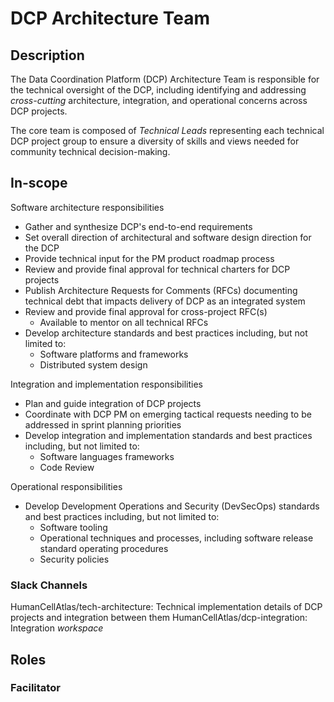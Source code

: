 # DCP Architecture Team

## Description

The Data Coordination Platform (DCP) Architecture Team is responsible for the technical oversight of the DCP, including
identifying and addressing *cross-cutting* architecture, integration, and operational concerns across DCP
projects.

The core team is composed of *Technical Leads* representing each technical DCP project group to ensure a diversity of
skills and views needed for community technical decision-making. 

## In-scope

Software architecture responsibilities
* Gather and synthesize DCP's end-to-end requirements
* Set overall direction of architectural and software design direction for the DCP
* Provide technical input for the PM product roadmap process
* Review and provide final approval for technical charters for DCP projects
* Publish Architecture Requests for Comments (RFCs) documenting technical debt that impacts delivery of DCP as an
  integrated system
* Review and provide final approval for cross-project RFC(s)
    * Available to mentor on all technical RFCs
* Develop architecture standards and best practices including, but not limited to:
    * Software platforms and frameworks
    * Distributed system design
    
Integration and implementation responsibilities
* Plan and guide integration of DCP projects
* Coordinate with DCP PM on emerging tactical requests needing to be addressed in sprint planning priorities
* Develop integration and implementation standards and best practices including, but not limited to:
    * Software languages frameworks
    * Code Review

Operational responsibilities
* Develop Development Operations and Security (DevSecOps) standards and best practices including, but not limited to:
    * Software tooling
    * Operational techniques and processes, including software release standard operating procedures
    * Security policies

### Slack Channels

HumanCellAtlas/tech-architecture: Technical implementation details of DCP projects
and integration between them
HumanCellAtlas/dcp-integration: Integration *workspace*

## Roles

### Facilitator
<!-- TBD -->

